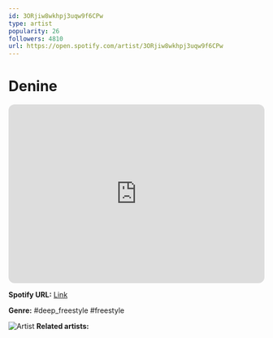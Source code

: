 ```yaml
---
id: 3ORjiw8wkhpj3uqw9f6CPw
type: artist
popularity: 26
followers: 4810
url: https://open.spotify.com/artist/3ORjiw8wkhpj3uqw9f6CPw
---
```

# Denine

<iframe style="border-radius:12px" src="https://open.spotify.com/embed/artist/3ORjiw8wkhpj3uqw9f6CPw" width="100%" height="352" frameBorder="0" allowfullscreen="" allow="autoplay; clipboard-write; encrypted-media; fullscreen; picture-in-picture" loading="lazy"></iframe>

**Spotify URL:** [Link](https://open.spotify.com/artist/3ORjiw8wkhpj3uqw9f6CPw)

**Genre:**  #deep_freestyle #freestyle

![Artist](https://i.scdn.co/image/ab67616d0000b2735c124959b977f0b2ae5968d1)
**Related artists:**

